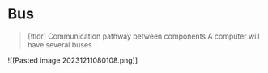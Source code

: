 # Bus

> [!tldr] Communication pathway between components
> A computer will have several buses

![[Pasted image 20231211080108.png]]
